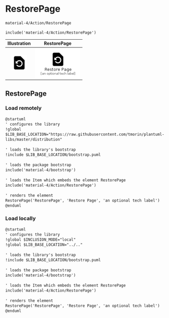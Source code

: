 # RestorePage


```text
material-4/Action/RestorePage
```

```text
include('material-4/Action/RestorePage')
```



| Illustration | RestorePage |
| :---: | :---: |
| ![illustration for Illustration](../../material-4/Action/RestorePage.png) | ![illustration for RestorePage](../../material-4/Action/RestorePage.Local.png) |




## RestorePage

### Load remotely
```plantuml
@startuml
' configures the library
!global $LIB_BASE_LOCATION="https://raw.githubusercontent.com/tmorin/plantuml-libs/master/distribution"

' loads the library's bootstrap
!include $LIB_BASE_LOCATION/bootstrap.puml

' loads the package bootstrap
include('material-4/bootstrap')

' loads the Item which embeds the element RestorePage
include('material-4/Action/RestorePage')

' renders the element
RestorePage('RestorePage', 'Restore Page', 'an optional tech label')
@enduml
```

### Load locally
```plantuml
@startuml
' configures the library
!global $INCLUSION_MODE="local"
!global $LIB_BASE_LOCATION="../.."

' loads the library's bootstrap
!include $LIB_BASE_LOCATION/bootstrap.puml

' loads the package bootstrap
include('material-4/bootstrap')

' loads the Item which embeds the element RestorePage
include('material-4/Action/RestorePage')

' renders the element
RestorePage('RestorePage', 'Restore Page', 'an optional tech label')
@enduml
```

